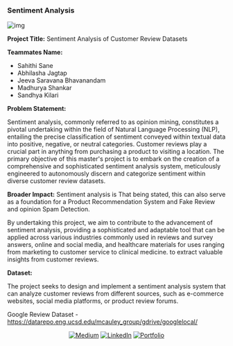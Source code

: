 ### Sentiment Analysis

![img](https://d3caycb064h6u1.cloudfront.net/wp-content/uploads/2021/06/sentimentanalysishotelgeneric-2048x803-1.jpg)

**Project Title:**  Sentiment Analysis of Customer Review Datasets

**Teammates Name:**

- Sahithi Sane
- Abhilasha Jagtap
- Jeeva Saravana Bhavanandam
- Madhurya Shankar
- Sandhya Kilari

**Problem Statement:**

Sentiment analysis, commonly referred to as opinion mining, constitutes a pivotal undertaking within the field of Natural Language Processing (NLP), entailing the precise classification of sentiment conveyed within textual data into positive, negative, or neutral categories. Customer reviews play a crucial part in anything from purchasing a product to visiting a location. The primary objective of this master's project is to embark on the creation of a comprehensive and sophisticated sentiment analysis system, meticulously engineered to autonomously discern and categorize sentiment within diverse customer review datasets.

**Broader Impact:**
Sentiment analysis is That being stated, this can also serve as a foundation for a Product Recommendation System and Fake Review and opinion Spam Detection.

By undertaking this project, we aim to contribute to the advancement of sentiment analysis, providing a sophisticated and adaptable tool that can be applied across various industries commonly used in reviews and survey answers, online and social media, and healthcare materials for uses ranging from marketing to customer service to clinical medicine. to extract valuable insights from customer reviews. 

**Dataset:**

The project seeks to design and implement a sentiment analysis system that can analyze customer reviews from different sources, such as e-commerce websites, social media platforms, or product review forums.  


Google Review Dataset - https://datarepo.eng.ucsd.edu/mcauley_group/gdrive/googlelocal/


<div align="center">

<a href="https://jeevasaravanan.medium.com/" target="_blank">![Medium](https://img.shields.io/badge/Medium-000000?style=for-the-badge&logo=medium&logoColor=white)</a> <a href="https://www.linkedin.com/in/jeeva-saravanan/" target="_blank">![LinkedIn](https://img.shields.io/badge/LinkedIn-0077B5?style=for-the-badge&logo=linkedin&logoColor=white)</a> <a href="https://jeeva-saravana-bhavanandam.web.app" target="_blank">![Portfolio](https://img.shields.io/badge/Portfolio-000000?style=for-the-badge&logo=GoogleChrome&logoColor=white)</a>


</div>

